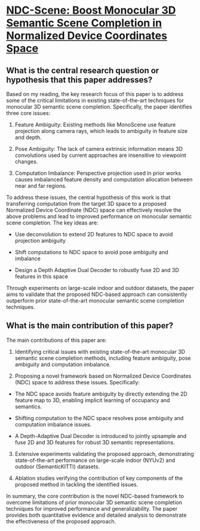 # [NDC-Scene: Boost Monocular 3D Semantic Scene Completion in Normalized   Device Coordinates Space](https://arxiv.org/abs/2309.14616)

## What is the central research question or hypothesis that this paper addresses?

 Based on my reading, the key research focus of this paper is to address some of the critical limitations in existing state-of-the-art techniques for monocular 3D semantic scene completion. Specifically, the paper identifies three core issues:

1) Feature Ambiguity: Existing methods like MonoScene use feature projection along camera rays, which leads to ambiguity in feature size and depth. 

2) Pose Ambiguity: The lack of camera extrinsic information means 3D convolutions used by current approaches are insensitive to viewpoint changes. 

3) Computation Imbalance: Perspective projection used in prior works causes imbalanced feature density and computation allocation between near and far regions.

To address these issues, the central hypothesis of this work is that transferring computation from the target 3D space to a proposed Normalized Device Coordinate (NDC) space can effectively resolve the above problems and lead to improved performance on monocular semantic scene completion. The key ideas are:

- Use deconvolution to extend 2D features to NDC space to avoid projection ambiguity 

- Shift computations to NDC space to avoid pose ambiguity and imbalance

- Design a Depth Adaptive Dual Decoder to robustly fuse 2D and 3D features in this space

Through experiments on large-scale indoor and outdoor datasets, the paper aims to validate that the proposed NDC-based approach can consistently outperform prior state-of-the-art monocular semantic scene completion techniques.


## What is the main contribution of this paper?

 The main contributions of this paper are:

1. Identifying critical issues with existing state-of-the-art monocular 3D semantic scene completion methods, including feature ambiguity, pose ambiguity and computation imbalance. 

2. Proposing a novel framework based on Normalized Device Coordinates (NDC) space to address these issues. Specifically:

- The NDC space avoids feature ambiguity by directly extending the 2D feature map to 3D, enabling implicit learning of occupancy and semantics. 

- Shifting computation to the NDC space resolves pose ambiguity and computation imbalance issues.

- A Depth-Adaptive Dual Decoder is introduced to jointly upsample and fuse 2D and 3D features for robust 3D semantic representations.

3. Extensive experiments validating the proposed approach, demonstrating state-of-the-art performance on large-scale indoor (NYUv2) and outdoor (SemanticKITTI) datasets.

4. Ablation studies verifying the contribution of key components of the proposed method in tackling the identified issues.

In summary, the core contribution is the novel NDC-based framework to overcome limitations of prior monocular 3D semantic scene completion techniques for improved performance and generalizability. The paper provides both quantitative evidence and detailed analysis to demonstrate the effectiveness of the proposed approach.
